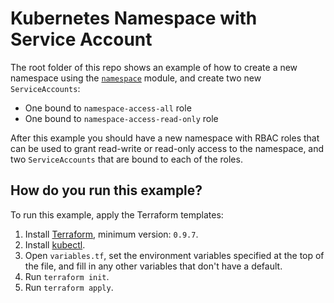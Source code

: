 # Kubernetes Namespace with Service Account

The root folder of this repo shows an example of how to create a new namespace using the
[`namespace`](https://github.com/terraform-modules-krish/terraform-kubernetes-namespace/blob/v0.1.1/modules/namespace) module, and create two new `ServiceAccounts`:

- One bound to `namespace-access-all` role
- One bound to `namespace-access-read-only` role

After this example you should have a new namespace with RBAC roles that can be used to grant read-write or read-only
access to the namespace, and two `ServiceAccounts` that are bound to each of the roles.

<!-- Maintainer's note: This example is primarily used for unit testing the underlying module -->

## How do you run this example?

To run this example, apply the Terraform templates:

1. Install [Terraform](https://www.terraform.io/), minimum version: `0.9.7`.
1. Install [kubectl](https://kubernetes.io/docs/tasks/tools/install-kubectl/).
1. Open `variables.tf`, set the environment variables specified at the top of the file, and fill in any other variables
   that don't have a default.
1. Run `terraform init`.
1. Run `terraform apply`.
